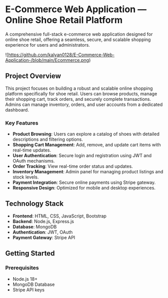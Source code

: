 
# E-Commerce Web Application — Online Shoe Retail Platform

A comprehensive full-stack e-commerce web application designed for online shoe retail, offering a seamless, secure, and scalable shopping experience for users and administrators.

![https://github.com/kalyan0128/E-Commerce-Web-Application-/blob/main/Ecommerce.png)

## Project Overview

This project focuses on building a robust and scalable online shopping platform specifically for shoe retail. Users can browse products, manage their shopping cart, track orders, and securely complete transactions. Admins can manage inventory, orders, and user accounts from a dedicated dashboard.

### Key Features

- **Product Browsing**: Users can explore a catalog of shoes with detailed descriptions and filtering options.
- **Shopping Cart Management**: Add, remove, and update cart items with real-time updates.
- **User Authentication**: Secure login and registration using JWT and OAuth mechanisms.
- **Order Tracking**: View real-time order status and updates.
- **Inventory Management**: Admin panel for managing product listings and stock levels.
- **Payment Integration**: Secure online payments using Stripe gateway.
- **Responsive Design**: Optimized for mobile and desktop experiences.

## Technology Stack

- **Frontend**: HTML, CSS, JavaScript, Bootstrap
- **Backend**: Node.js, Express.js
- **Database**: MongoDB
- **Authentication**: JWT, OAuth
- **Payment Gateway**: Stripe API

## Getting Started

### Prerequisites

- Node.js 18+ 
- MongoDB Database
- Stripe API keys



